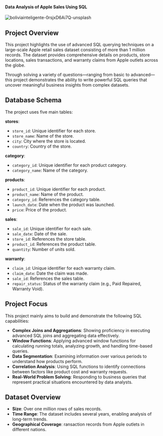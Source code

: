 
#### Data Analysis of Apple Sales Using SQL

![boliviainteligente-0rsjxD6Ai7Q-unsplash](https://github.com/user-attachments/assets/343cb0bd-8a2c-4edc-854f-92590808072e)

## Project Overview

This project highlights the use of advanced SQL querying techniques on a large-scale Apple retail sales dataset consisting of more than 1 million records. The dataset provides comprehensive details on products, store locations, sales transactions, and warranty claims from Apple outlets across the globe.

Through solving a variety of questions—ranging from basic to advanced—this project demonstrates the ability to write powerful SQL queries that uncover meaningful business insights from complex datasets.



## Database Schema

The project uses five main tables:

 **stores**: 
   - `store_id`: Unique identifier for each store.
   - `store_name`: Name of the store.
   - `city`: City where the store is located.
   - `country`: Country of the store.

 **category**: 
   - `category_id`: Unique identifier for each product category.
   - `category_name`: Name of the category.

 **products**: 
   - `product_id`: Unique identifier for each product.
   - `product_name`: Name of the product.
   - `category_id`: References the category table.
   - `launch_date`: Date when the product was launched.
   - `price`: Price of the product.

 **sales**: 
   - `sale_id`: Unique identifier for each sale.
   - `sale_date`: Date of the sale.
   - `store_id`: References the store table.
   - `product_id`: References the product table.
   - `quantity`: Number of units sold.

 **warranty**:
   - `claim_id`: Unique identifier for each warranty claim.
   - `claim_date`: Date the claim was made.
   - `sale_id`: References the sales table.
   - `repair_status`: Status of the warranty claim (e.g., Paid Repaired, Warranty Void).


## Project Focus

This project mainly aims to build and demonstrate the following SQL capabilities:

- **Complex Joins and Aggregations**: Showing proficiency in executing advanced SQL joins and aggregating data effectively.
- **Window Functions**: Applying advanced window functions for calculating running totals, analyzing growth, and handling time-based queries.
- **Data Segmentation**: Examining information over various periods to understand how products perform.
- **Correlation Analysis**: Using SQL functions to identify connections between factors like product cost and warranty requests.
- **Real-World Problem Solving**: Responding to business queries that represent practical situations encountered by data analysts.

## Dataset Overview

- **Size**: Over one million rows of sales records.
- **Time Range**: The dataset includes several years, enabling analysis of long-term trends.
- **Geographical Coverage**: ransaction records from Apple outlets in different nations.

